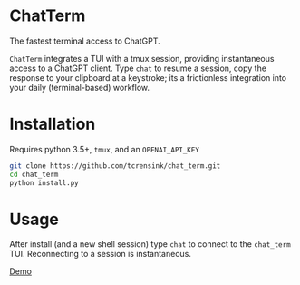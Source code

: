 # ChatTerm
The fastest terminal access to ChatGPT.

`ChatTerm` integrates a TUI with a tmux session, providing instantaneous access to a ChatGPT client. Type `chat` to resume a session, copy the response to your clipboard at a keystroke; its a frictionless integration into your daily (terminal-based) workflow.

# Installation
Requires python 3.5+, `tmux`, and an `OPENAI_API_KEY`

```bash
git clone https://github.com/tcrensink/chat_term.git
cd chat_term
python install.py
```

# Usage
After install (and a new shell session) type `chat` to connect to the `chat_term` TUI. Reconnecting to a session is instantaneous.

[Demo](https://user-images.githubusercontent.com/26497809/238851240-20f6f849-27f6-4e35-b6ef-e8ec761e63de.mov)
